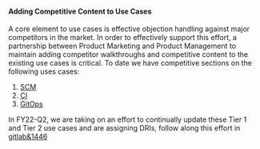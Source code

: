 #### Adding Competitive Content to Use Cases

A core element to use cases is effective objection handling against major competitors in the market. In order to effectively support this effort, a partnership between Product Marketing and Product Management to maintain adding competitor walkthroughs and competitive content to the existing use cases is critical. To date we have competitive sections on the following uses cases: 

1. [SCM](https://about.gitlab.com/handbook/marketing/brand-and-product-marketing/product-and-solution-marketing/usecase-gtm/delivery-automation/)
1. [CI](https://about.gitlab.com/handbook/marketing/brand-and-product-marketing/product-and-solution-marketing/usecase-gtm/ci/#competitive-comparison)
1. [GitOps](https://about.gitlab.com/handbook/marketing/brand-and-product-marketing/product-and-solution-marketing/usecase-gtm/gitops/#competitive-comparison)

In FY22-Q2, we are taking on an effort to continually update these Tier 1 and Tier 2 use cases and are assigning DRIs, follow along this effort in [gitlab&1446](https://gitlab.com/groups/gitlab-com/-/epics/1446)
